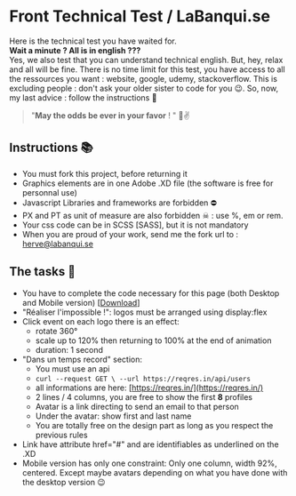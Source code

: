 # Front Technical Test / LaBanqui.se

Here is the technical test you have waited for. <br>
**Wait a minute ? All is in english ???**<br>
Yes, we also test that you can understand technical english. But, hey, relax and all will be fine.
There is no time limit for this test, you have access to all the ressources you want : website, google, udemy, stackoverflow. This is excluding people : don't ask your older sister to code for you 😉.
So, now, my last advice : follow the instructions 🥧

> "**May the odds be ever in your favor** ! " 🏹✌

## Instructions 📚

- You must fork this project, before returning it
- Graphics elements are in one Adobe .XD file (the software is free for personnal use)
- Javascript Libraries and frameworks are forbidden ⛔
- PX and PT as unit of measure are also forbidden ☠ : use %, em or rem.
- Your css code can be in SCSS [SASS], but it is not mandatory
- When you are proud of your work, send me the fork url to : [herve@labanqui.se](mailto:herve@labanqui.se)

## The tasks 🚀

- You have to complete the code necessary for this page (both Desktop and Mobile version) [[Download](https://drive.google.com/file/d/1W_d79qTObRWc_YP0rbyre2lQkm8Aq0Ej/view?usp=sharing)]
- "Réaliser l'impossible !": logos must be arranged using display:flex
- Click event on each logo there is an effect:
	- rotate 360°
	- scale up to 120% then returning to 100% at the end of animation
	- duration: 1 second
- "Dans un temps record" section:
	- You must use an api
	- `curl --request GET \ --url https://reqres.in/api/users`
	- all informations are here: [https://reqres.in/](https://reqres.in/)
	- 2 lines / 4 columns, you are free to show the first **8** profiles
	- Avatar is a link directing to send an email to that person
	- Under the avatar: show first and last name
	- You are totally free on the design part as long as you respect the previous rules
- Link have attribute href="#" and are identifiables as underlined on the .XD
- Mobile version has only one constraint: Only one column, width 92%, centered. Except maybe avatars depending on what you have done with the desktop version 😉
